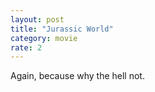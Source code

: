 ```yaml
---
layout: post
title: "Jurassic World"
category: movie
rate: 2
---
```


Again, because why the hell not.
